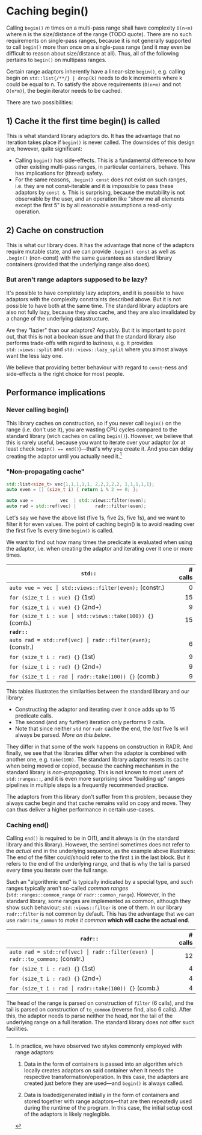 # Caching begin()

Calling `begin()` $m$ times on a multi-pass range shall have complexity `O(n+m)` where n is the size/distance of the range (TODO quote).
There are no such requirements on single-pass ranges, because it is not generally supported to call `begin()` more than once on a single-pass range (and it may even be difficult to reason about size/distance at all).
Thus, all of the following pertains to `begin()` on multipass ranges.

Certain range adaptors inherently have a linear-size `begin()`, e.g. calling begin on `std::list{/**/} | drop(k)` needs to do k increments where k could be equal to n.
To satisfy the above requirements (`O(n+m)` and not `O(n*m)`), the begin iterator needs to be cached.

There are two possibilities:


## 1) Cache it the first time begin() is called

This is what standard library adaptors do. It has the advantage that no iteration takes place if `begin()` is never called.
The downsides of this design are, however, quite significant:
* Calling `begin()` has side-effects. This is a fundamental difference to how other existing multi-pass ranges, in particular containers, behave. This has implications for (thread) safety.
* For the same reasons, `.begin() const` does not exist on such ranges, i.e. they are not const-iterable and it is impossible to pass these adaptors by `const &`. This is surprising, because the mutability is not observable by the user, and an operation like "show me all elements except the first 5" is by all reasonable assumptions a read-only operation.


## 2) Cache on construction

This is what our library does. It has the advantage that none of the adaptors require mutable state, and we can provide `.begin() const` as well as `.begin()` (non-const) with the same guarantees as standard library containers (provided that the underlying range also does).

### But aren't range adaptors supposed to be lazy?

It's possible to have completely lazy adaptors, and it is possible to have adaptors with the complexity constraints described above. But it is not possible to have both at the same time. The standard library adaptors are also not fully lazy, because they also cache, and they are also invalidated by a change of the underlying datastructure.

Are they "lazier" than our adaptors? Arguably. But it is important to point out, that this is not a boolean issue and that the standard library also performs trade-offs with regard to laziness, e.g. it provides `std::views::split` and `std::views::lazy_split` where you almost always want the less lazy one.

We believe that providing better behaviour with regard to `const`-ness and side-effects is the right choice for most people.

## Performance implications

### Never calling begin()

This library caches on construction, so if you never call `begin()` on the range (i.e. don't use it), you are wasting CPU cycles compared to the standard library (wich caches on calling `begin()`).
However, we believe that this is rarely useful, because you want to iterate over your adaptor (or at least check `begin() == end()`)—that's why you create it.
And you can delay creating the adaptor until you actually need it.[^delay]

[^delay]: In practice, we have observed two styles commonly employed with range adaptors:

    1. Data in the form of containers is passed into an algorithm which locally creates adaptors on said container when it needs the respective transformation/operation. In this case, the adaptors are created just before they are used—and `begin()` is always called.

    2. Data is loaded/generated initially in the form of containers and stored together with range adaptors—that are then repeatedly used during the runtime of the program. In this case, the initial setup cost of the adaptors is likely neglegible.

### "Non-propagating cache"

```cpp
std::list<size_t> vec{1,1,1,1,1, 2,2,2,2,2, 1,1,1,1,1};
auto even = [] (size_t i) { return i % 2 == 0; };

auto vue =          vec  | std::views::filter(even);
auto rad = std::ref(vec) |       radr::filter(even);
```

Let's say we have the above list (five 1s, five 2s, five 1s), and we want to filter it for even values.
The point of caching begin() is to avoid reading over the first five 1s every time `begin()` is called.

We want to find out how many times the predicate is evaluated when using the adaptor, i.e. when creating the adaptor and iterating over it one or more times.

|  `std::`                                                   | # calls     |
|------------------------------------------------------------|------------:|
| `auto vue = vec │ std::views::filter(even);` (constr.)     |  0          |
| `for (size_t i : vue) {}` (1st)                            | 15          |
| `for (size_t i : vue) {}` (2nd+)                           |  9          |
| `for (size_t i : vue │ std::views::take(100)) {}` (comb.)  | 15          |
| **`radr::`**                                               |             |
| `auto rad = std::ref(vec) │ radr::filter(even);` (constr.) |  6          |
| `for (size_t i : rad) {}` (1st)                            |  9          |
| `for (size_t i : rad) {}` (2nd+)                           |  9          |
| `for (size_t i : rad │ radr::take(100)) {}` (comb.)        |  9          |

This tables illustrates the similarities between the standard library and our library:
  * Constructing the adaptor and iterating over it once adds up to 15 predicate calls.
  * The second (and any further) iteration only performs 9 calls.
  * Note that since neither `std` nor `radr` cache the end, the *last* five 1s will always be parsed. *More on this below*.

They differ in that some of the work happens on construction in RADR.
And finally, we see that the libraries differ when the adaptor is combined with another one, e.g. `take(100)`.
The standard library adaptor resets its cache when being moved or copied, because the caching mechanism in the standard library is *non-propagating*.
This is not known to most users of `std::ranges::`, and it is even more surprising since "building up" ranges pipelines in multiple steps is a frequently recommended practice.

The adaptors from this library don't suffer from this problem, because they always cache begin and that cache remains valid on copy and move. They can thus deliver a higher performance in certain use-cases.


### Caching end()

Calling `end()` is required to be in O(1), and it always is (in the standard library and this library).
However, the sentinel sometimes does not refer to the *actual* end in the underlying sequence, as the example above illustrates: The end of the filter could/should refer to the first `1` in the last block.
But it refers to the end of the underlying range, and that is why the tail is parsed every time you iterate over the full range.

Such an "algorithmic end" is typically indicated by a special type, and such ranges typically aren't so-called *common ranges* (`std::ranges::common_range` or `radr::common_range`).
However, in the standard library, some ranges are implemented as common, although they show such behaviour; `std::views::filter` is one of them.
In our library `radr::filter` is not common by default. This has the advantage that we can use `radr::to_common` to *make it common* **which will cache the actual end**.

|  `radr::`                                                                    | # calls     |
|------------------------------------------------------------------------------|------------:|
| `auto rad = std::ref(vec) │ radr::filter(even) │ radr::to_common;` (constr.) |  12         |
| `for (size_t i : rad) {}` (1st)                                              |  4          |
| `for (size_t i : rad) {}` (2nd+)                                             |  4          |
| `for (size_t i : rad │ radr::take(100)) {}` (comb.)                          |  4          |

The head of the range is parsed on construction of `filter` (6 calls), and the tail is parsed on construction of `to_common` (reverse find, also 6 calls).
After this, the adaptor needs to parse neither the head, nor the tail of the underlying range on a full iteration.
The standard library does not offer such facilities.
